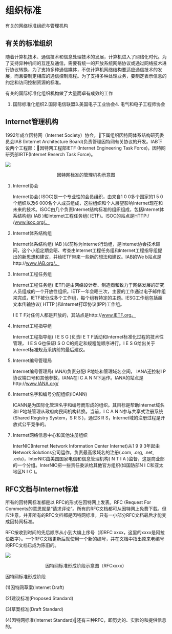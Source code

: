 # 组织标准

有关的网络标准组织与管理机构



## 有关的标准组织

随着计算机技术、通信技术和信息处理技术的发展，计算机进入了网络化时代。为了支持异种机间的互连及通信，需要有统一的开放系统网络协议或通过网络技术进行协议转换，为了支持多种通信媒体，不仅计算机网络结构要适应通信技术的发展，而且要制定相应的通信控制规程。为了支持多种处理业务，要制定表示信息的约定和访问控制资源的标准。

有关的国际标准化组织机构做了大量而卓有成效的工作

1. 国际标准化组织2.国际电信联盟3.美国电子工业协会4. 电气和电子工程师协会



## Internet管理机构

1992年成立因特网（Internet Society）协会，下属组织因特网体系结构研究委员会IAB (Internet Architecture Board)负责管理因特网有关协议的开发。IAB下设两个工程部：因特网工程部IETF (Internet Engineering Task Force)，因特网研究部IRTF(Internet Reserch Task Force)。

![](https://raw.githubusercontent.com/ZanderZhao/images/master/img2019/20191104102251.png)



<center>因特网标准的管理机构示意图</center>





1. Internet协会

   Internet协会( ISOC)是一个专业性的会员组织，由来自1 0 0多个国家的1 5 0个组织以及6 000名个人成员组成，这些组织和个人展望影响Internet现在和未来的技术。ISOC由几个负责Internet结构标准的组织组成，包括Internet体系结构组( IAB )和Internet工程任务组( IETF)。ISOC的站点是HTTP:/ /www.isoc.org/。

2. Internet体系结构组

   Internet体系结构组( IAB )以前称为Internet行动组，是Internet协会技术顾问，这个小组定期会晤、考查由Internet工程任务组和Internet工程指导组提出的新思想和建议，并给IETF带来一些新的想法和建议。IAB的We b站点是http://www.IAB.org/。

3. Internet工程任务组

   Internet工程任务组( IETF)是由网络设计者、制造商和致力于网络发展的研究人员组成的一个开放性组织。IETF一年会晤三次，主要的工作通过电子邮件组来完成，IETF被分成多个工作组，每个组有特定的主题。IESG工作组包括超文本传输协议( HTTP )和Internet打印协议(IPP)工作组。

   I E T F对任何人都是开放的，其站点是http://www.IETF.org。

4. Internet工程指导组

   Internet工程指导组( I E S G )负责I E T F活动和Internet标准化过程的技术性管理， I E S G也保证I S O C的规定和规程能顺序进行。I E S G给出关于Internet标准规范采纳前的最后建议。

5. Internet编号管理局

   Internet编号管理局( IANA)负责分配I P地址和管理域名空间， IANA还控制I P协议端口号和其他参数，IANA在I C A N N下运作。IANA的站点是http://www.IANA.org/

6. Internet名字和编号分配组织(ICANN)

   ICANN是为国际化管理名字和编号而形成的组织。其目标是帮助Internet域名和I P地址管理从政府向民间机构转换。当前，I C A N N参与共享式注册系统(Shared Registry System，S R S )，通过S R S，Internet域的注册过程是开放式公平竞争的。

7. Internet网络信息中心和其他注册组织

   InterNIC(Internet Network Information Center Internet)从1 9 9 3年起由Network Solutions公司运作，负责最高级域名的注册(.com, .org, .net, .edu)，InterNIC由美国国家电信和信息管理机构( N T I A )监督，这是商业部的一个分组。InterNIC把一些责任委派给其他官方组织(如国防部N I C和亚太地区N I C )。



## RFC文档与Internet标准

所有的因特网标准都是以 RFC的形式在因特网上发表。RFC (Request For Comments的意思就是“请求评论”。所有的RFC文档都可从因特网上免费下载。但应注意，并非所有的RFC文档都是因特网标准，只有一小部分RFC文档最后才能变成因特网标准。

RFC按收到时间的先后顺序从小到大编上序号（即RFC xxxx，这里的xxxx是阿拉伯数字）。一个RFC文档更新后就使用一个新的编号，并在文档中指出原来老编号的RFC文档已成为陈旧的。



![](https://raw.githubusercontent.com/ZanderZhao/images/master/img2019/20191104102719.png)



<center>因特网标准形成阶段示意图（RFCxxxx）</center>



因特网标准形成阶段

 (1)因特网草案(Internet Draft)

(2)建议标准(Proposed Standard)

(3)草案标准(Draft Standard)

(4)因特网标准(Internet Standard)还有三种RFC，即历史的、实验的和提供信息的。







